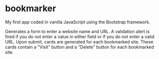 # bookmarker
My first app coded in vanilla JavaScript using the Bootstrap framework.

Generates a form to enter a website name and URL. A validation alert is fired if you do not enter a value in either field or if you do not enter a valid URL. Upon submit, cards are generated for each bookmarked site. These cards contain a "Visit" button and a "Delete" button for each bookmarked site.
